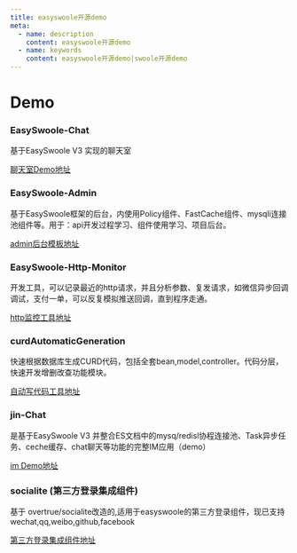 ```yaml
---
title: easyswoole开源demo
meta:
  - name: description
    content: easyswoole开源demo
  - name: keywords
    content: easyswoole开源demo|swoole开源demo
---
```


# Demo

### EasySwoole-Chat

基于EasySwoole V3 实现的聊天室 

[聊天室Demo地址](https://github.com/easy-swoole/demo/tree/3.x-chat)

### EasySwoole-Admin

基于EasySwoole框架的后台，内使用Policy组件、FastCache组件、mysqli连接池组件等。用于：api开发过程学习、组件使用学习、项目后台。 

[admin后台模板地址](https://github.com/xuanyanwow/easyswoole_admin)

### EasySwoole-Http-Monitor

开发工具，可以记录最近的http请求，并且分析参数、复发请求，如微信异步回调调试，支付一单，可以反复模拟推送回调，直到程序走通。 

[http监控工具地址](https://github.com/xuanyanwow/easyswooleHttpMonitor)

### curdAutomaticGeneration

快速根据数据库生成CURD代码，包括全套bean,model,controller。代码分层，快速开发增删改查功能模块。

[自动写代码工具地址](https://github.com/tioncico/curdAutomaticGeneration)

### jin-Chat 

是基于EasySwoole V3 并整合ES文档中的mysq/redisl协程连接池、Task异步任务、ceche缓存、chat聊天等功能的完整IM应用（demo）

[im Demo地址](https://github.com/Double-Jin/jin-chat)

### socialite (第三方登录集成组件)

基于 overtrue/socialite改造的,适用于easyswoole的第三方登录组件，现已支持wechat,qq,weibo,github,facebook

[第三方登录集成组件地址](https://github.com/xbing2002/socialite)
